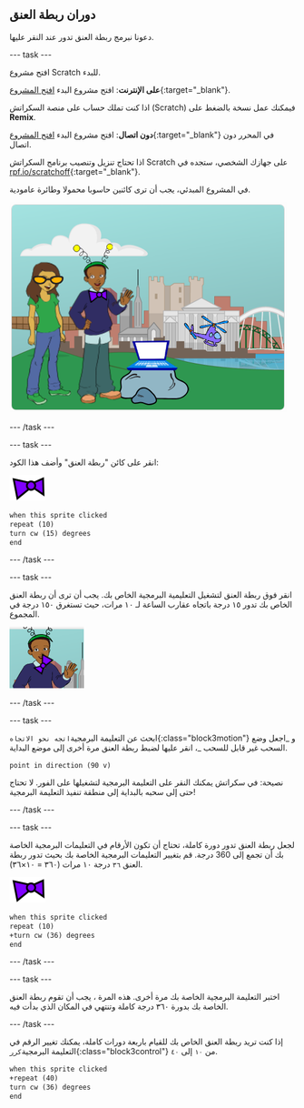 ## دوران ربطة العنق

دعونا نبرمج ربطة العنق تدور عند النقر عليها.

--- task ---

افتح مشروع Scratch للبدء.

**على الإنترنت**: افتح مشروع البدء [افتح المشروع](https://scratch.mit.edu/projects/397691690){:target="_blank"}.

اذا كنت تملك حساب على منصة السكراتش (Scratch) فيمكنك عمل نسخة بالضغط على **Remix**.

**دون اتصال**: افتح مشروع البدء [افتح المشروع](http://rpf.io/p/ar-SA/tech-toys-go){:target="_blank"} في المحرر دون اتصال.

اذا تحتاج تنزيل وتنصيب برنامج السكراتش Scratch على جهازك الشخصي، ستجده في [rpf.io/scratchoff](http://rpf.io/scratchoff){:target="_blank"}.

في المشروع المبدئي، يجب أن ترى كائنين حاسوبا محمولا وطائرة عامودية.

![مشاريع البداية](images/toys-starter.png)

--- /task ---

--- task ---

انقر على كائن "ربطة العنق" وأضف هذا الكود:

![كائن ربطة العنق](images/bowtie-sprite.png)

```blocks3
when this sprite clicked
repeat (10)
turn cw (15) degrees
end
```

--- /task ---


--- task ---

انقر فوق ربطة العنق لتشغيل التعليمية البرمجية الخاص بك. يجب أن ترى أن ربطة العنق الخاص بك تدور ١٥ درجة باتجاه عقارب الساعة لـ ١٠ مرات، حيث تستغرق ١٥٠ درجة في المجموع.

![دوران ربطة العنق 150 درجة](images/toys-bowtie-test.png)

--- /task ---

--- task ---

ابحث عن التعليمة البرمجية`اتجه نحو الاتجاه`{:class="block3motion"} و _اجعل وضع السحب غير قابل للسحب _، انقر عليها لضبط ربطة العنق مرة أخرى إلى موضع البداية.

```blocks3
point in direction (90 v)
```

نصيحة: في سكراتش يمكنك النقر على التعليمة البرمجية لتشغيلها على الفور. لا تحتاج حتى إلى سحبه بالبداية إلى منطقة تنفيذ التعليمة البرمجية!

--- /task ---

--- task ---

لجعل ربطة العنق تدور دورة كاملة، تحتاج أن تكون الأرقام في التعليمات البرمجية الخاصة بك أن تجمع إلى 360 درجة. قم بتغيير التعليمات البرمجية الخاصة بك بحيث تدور ربطة العنق `٣٦` درجة ١٠ مرات (٣٦٠ = ١٠×٣٦).

![كائن ربطة العنق](images/bowtie-sprite.png)

```blocks3
when this sprite clicked
repeat (10)
+turn cw (36) degrees
end
```

--- /task ---

--- task ---

اختبر التعليمة البرمجية الخاصة بك مرة أخرى. هذه المرة ، يجب أن تقوم ربطة العنق الخاصة بك بدورة ٣٦٠ درجة كاملة وتنتهي في المكان الذي بدأت فيه.

--- /task ---

إذا كنت تريد ربطة العنق الخاص بك للقيام باربعة دورات كاملة، يمكنك تغيير الرقم في التعليمة البرمجية`كرر`{:class="block3control"} من `١٠` إلى `٤٠`.

```blocks3
when this sprite clicked
+repeat (40)
turn cw (36) degrees
end
```
